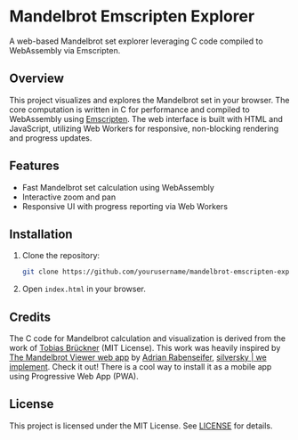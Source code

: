 # Mandelbrot Emscripten Explorer

A web-based Mandelbrot set explorer leveraging C code compiled to WebAssembly via Emscripten.

## Overview

This project visualizes and explores the Mandelbrot set in your browser. The core computation is written in C for performance and compiled to WebAssembly using [Emscripten](https://emscripten.org/). The web interface is built with HTML and JavaScript, utilizing Web Workers for responsive, non-blocking rendering and progress updates.

## Features

- Fast Mandelbrot set calculation using WebAssembly
- Interactive zoom and pan
- Responsive UI with progress reporting via Web Workers

## Installation

1. Clone the repository:
    ```sh
    git clone https://github.com/yourusername/mandelbrot-emscripten-explorer.git
    ```
2. Open `index.html` in your browser.

## Credits

The C code for Mandelbrot calculation and visualization is derived from the work of [Tobias Brückner](https://github.com/Toxe/mandelbrot-comparison/) (MIT License).
This work was heavily inspired by [The Mandelbrot Viewer web app](https://mandelbrot.silversky.dev) by [Adrian Rabenseifer](https://adrian.rabenseifner.ch/), [silversky | we implement](https://silversky.dev/). Check it out! There is a cool way to install it as a mobile app using Progressive Web App (PWA). 

## License

This project is licensed under the MIT License. See [LICENSE](LICENSE) for details.
